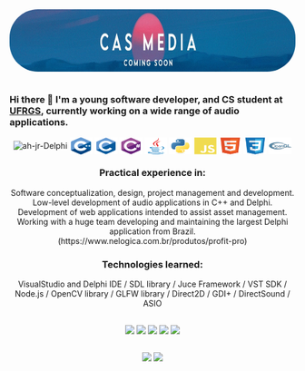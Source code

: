 <!-- Pics -->
<div align="center">
  <a href="https://cas-media.com"><img align="center" alt="ah-jr-phoenix" height="110" style="border-radius:50px;" src="https://raw.githubusercontent.com/ah-jr/ah-jr/main/images/cover.png"></a>
</div>

#

### Hi there 👋 I'm a young software developer, and CS student at [UFRGS](http://www.ufrgs.br/ufrgs/inicial), currently working on a wide range of audio applications. 

  
<!-- Languages and Tools -->    

<div align="center">
  <img align="center" alt="ah-jr-Delphi" height="30" width="40" src="https://upload.wikimedia.org/wikipedia/en/b/b2/Embarcadero_Delphi_10.4_Sydney_Product_Logo_and_Icon.svg">  
  <img align="center" alt="ah-jr-C++" height="30" width="40" src="https://raw.githubusercontent.com/devicons/devicon/master/icons/cplusplus/cplusplus-original.svg">
  <img align="center" alt="ah-jr-C" height="30" width="40" src="https://raw.githubusercontent.com/devicons/devicon/master/icons/c/c-original.svg">
  <img align="center" alt="ah-jr-Csharp" height="30" width="40" src="https://raw.githubusercontent.com/devicons/devicon/master/icons/csharp/csharp-original.svg">
  <img align="center" alt="ah-jr-Java" height="30" width="40" src="https://raw.githubusercontent.com/devicons/devicon/master/icons/java/java-original.svg">  
  <img align="center" alt="ah-jr-Python" height="30" width="40" src="https://raw.githubusercontent.com/devicons/devicon/master/icons/python/python-original.svg">    
  <img align="center" alt="ah-jr-Js" height="30" width="40" src="https://raw.githubusercontent.com/devicons/devicon/master/icons/javascript/javascript-plain.svg">
  <img align="center" alt="ah-jr-HTML" height="30" width="40" src="https://raw.githubusercontent.com/devicons/devicon/master/icons/html5/html5-original.svg">
  <img align="center" alt="ah-jr-CSS" height="30" width="40" src="https://raw.githubusercontent.com/devicons/devicon/master/icons/css3/css3-original.svg">  
  <img align="center" alt="ah-jr-OpenGl" height="30" width="40" src="https://raw.githubusercontent.com/devicons/devicon/master/icons/opengl/opengl-original.svg">
</div>

<div align="center">
  <h3> Practical experience in: </h3>
  <p> Software conceptualization, design, project management and development. <br>
      Low-level development of audio applications in C++ and Delphi. <br>
      Development of web applications intended to assist asset management. <br>  
      Working with a huge team developing and maintaining the largest Delphi application from Brazil. <br> 
      (https://www.nelogica.com.br/produtos/profit-pro)</p>
</div>

<div align="center">
  <h3> Technologies learned: </h3>
  VisualStudio and Delphi IDE / 
  SDL library /
  Juce Framework /
  VST SDK /
  Node.js /
  OpenCV library /
  GLFW library /
  Direct2D /
  GDI+ /
  DirectSound /
  ASIO
</div>

##
  
<!-- Network -->  
  
<div align="center"> 
  <a href="https://www.youtube.com/castler" target="_blank"><img src="https://img.shields.io/badge/YouTube-FF0000?style=for-the-badge&logo=youtube&logoColor=white" target="_blank"></a>
  <a href="https://www.instagram.com/ai.ai.jr/" target="_blank"><img src="https://img.shields.io/badge/-Instagram-%23E4405F?style=for-the-badge&logo=instagram&logoColor=white" target="_blank"></a>
  <a href = "mailto:ahjunior98@gmail.com"><img src="https://img.shields.io/badge/-Gmail-%23333?style=for-the-badge&logo=gmail&logoColor=white" target="_blank"></a>
  <a href="https://www.linkedin.com/in/ahjunior/" target="_blank"><img src="https://img.shields.io/badge/-LinkedIn-%230077B5?style=for-the-badge&logo=linkedin&logoColor=white" target="_blank"></a> 
  <a href="https://soundcloud.com/castler45" target="_blank"><img src="https://img.shields.io/static/v1?style=for-the-badge&message=SoundCloud&color=FF3300&logo=SoundCloud&logoColor=FFFFFF&label=" target="_blank"></a>    
</div>  

##  
  
<div align="center">
  <img height="180em" src="https://github-readme-stats.vercel.app/api/top-langs/?username=ah-jr&layout=compact&langs_count=7&theme=react"/>    
  <!-- <img height="180em" src="https://github-readme-stats.vercel.app/api?username=ah-jr&show_icons=true&theme=react&include_all_commits=true&count_private=true"/> -->
  <img height="180em" src="https://github-readme-streak-stats.herokuapp.com/?user=ah-jr&count_private=true&theme=react&include_all_commits=true">   
</div>

<br>

<!-- Stats
<div align="center">
  <img align="center" height="220em" src="https://github-readme-streak-stats.herokuapp.com/?user=ah-jr&count_private=true&theme=react&include_all_commits=true">   
</div> -->   
 
